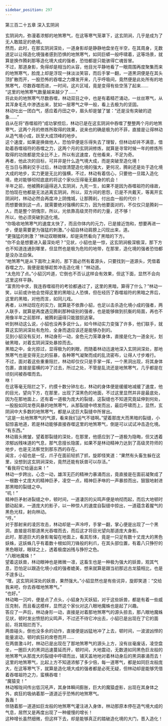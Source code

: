 ```yaml
---
sidebar_position: 297
---
```

 第三百二十五章 深入玄阴涧


玄阴涧内，弥漫着浓郁的地煞寒气，在这等寒气笼罩下，这玄阴涧，几乎是成为了无人敢踏足的绝境。  
然而，此时，在那玄阴涧深处，一道身影却是静静地盘坐在半空，在其周身，无数道足以让得造化境强者感到恐惧的地煞寒气，如同巨蟒一般呼啸着，这等场景，就算是换作腾刹那等造化境大成的强者，恐怕都是只能骇得亡魂皆冒。  
不过，那道身影，免得却是相当的从容，他目光平静地看了一眼周围再度聚集而来的地煞寒气，脸庞上却是浮现一抹淡淡笑容，而后手掌一翻，一道黑洞便是在其头顶扩散而开，一股恐怖的吞噬之力爆发开来，几乎呼吸间，竟然便是此处所有的地煞寒气，尽数吞噬而进，一时间，这片区域，竟是变得有些空荡了起来……  
“这里的地煞寒气数量越来越少了……”  
将此处的地煞寒气尽数吞噬，林动双目之中，也是有着精芒涌动，一丝丝寒气，从其浑身毛孔中渗透出来，犹如一层寒气之甲一般，看上去极为的坚固。  
林动吐出一团白气，感应着丹田之中，眉头却是皱了皱：“还是没有突破的迹象……”  
自从在将“吞噬祖符”成功掌控后，林动已是在这玄阴涧中吞噬了整整两个月的地煞寒气，这两个月的修炼所取得的效果，说来也的确是极为的不菲，直接是让得林动从造气境小成，跃至大成顶峰的地步。  
这个速度，如果是换做他人，恐怕早便是乐得失去了理智，但林动却并不满意，借助着吞噬祖符的吞噬之力，这两个月的玄阴涧修炼，就算是寻常时候一年的修炼所取得的功效都是完全比不上，所以有这速度，在他看来，不足为奇。  
再者，他此次的目标，可并非是什么造气境大成，而是突破至造化境！  
在当日与腾刹交手过后，林动很清楚造化境的强大，更何况，腾刹还是处于造化境大成的地步，实力更是无比的强横，不过，林动有着信心，只要他一旦踏入造化境，绝对能够彻彻底底的将这个家伙压得毫无翻身的机会！  
半年之前，他被腾刹逼得逃入玄阴涧，九死一生，如果不是因为吞噬祖符的缘故，恐怕现在他都是无法逃离玄阴涧，所以，双方间的恩怨，已是不共戴天，等离开玄阴涧时，林动必然会再度冲上阴傀城，让那腾刹，付出血一般的代价！  
而想要做到这一点，就需要绝对强横的实力，因为他要面对的，不仅仅只是腾刹一人，而是整个阴傀宗，所以，光依靠高级灵符师的力量，还不够！  
所以，他必须突破到造化境。  
“你吸收地煞寒气的速度太快了，而且你体内的元力，已是接近饱和，想要再进一步，便是需要更为强猛的刺激。”小貂自林动肩膀上闪现出来，道。  
“更强猛的刺激？”林动双眼微眯，却是突然看向了黑暗的下方。  
“你不会是想要进入最深处吧？”见状，小貂也是一惊，这玄阴涧极深极深，那下方也不知道连通到哪里，但显然也是极为危险的地带，在那里，造化境的强者恐怕都是没办法自保。  
“地煞寒气是从下面吹上来的，那下面必然有着源头，只要找到一道源头，凭借着吞噬之力，我便是能够趁势冲击造化境！”林动道。  
“太危险了点。”小貂沉吟道，它倒也不否认这样会有效果，但这下面，显然不会向这里这样平静。  
“富贵险中求，我连吞噬祖符的考验都通过了，这里的黑暗，算得了什么？”林动一笑，以前或许他会觉得这里的黑暗让人恐惧，但在经历了吞噬祖符的黑暗之界后，这里的黑暗，对他而言，如同儿戏。  
再者，以林动现在的实力，就算是不依靠小貂，也足以击杀造化境小成的强者，两人联手，就算是再度遇见腾刹那种级别的强者，也是能够做到抗衡的局面，再也不用像半年之前那样，被腾刹逼得只能狼狈逃窜。  
听到林动这么说，小貂也没再多说什么，如今林动实力变强了许多，他们联手，就算这玄阴涧深处有危险，全身而退应该还是能够办到的。  
见到小貂没有反对，林动身形一动，金色元力笼罩身体，直接是化为一道金光，划破黑暗，对着玄阴涧深处暴掠而去。  
黑暗之中，金光掠过，显得极为的刺眼，而随着林动迅速地深入玄阴涧深处，那地煞寒气也是变得无比的狂暴，各种寒气凝聚而成的乱流密布，让得人寸步难行。  
不过，面对着这些重重阻拦，林动却仅仅只是手掌一挥，一个黑洞出现，将其身体包裹，直接是蛮横的冲了过去，所过之处，不管是乱流还是地煞寒气，几乎都是在顷刻间被吞噬而去。  
咻！  
在这等毫无阻拦之下，约摸十数分钟左右，林动的身体便是缓缓地减缓了速度，他的目光，望向下方，在那里，出现了深黑色的地面，不过这里显然并非是最底处，因为在那地面上，还有着一道极为庞大的裂缝，这裂缝也不知道究竟延伸到何处，一股股如同龙卷风暴的地煞寒气，从那裂缝中喷发而出，最后呼啸而上，显然，玄阴涧中大多数的地煞寒气，都是从这巨大裂缝中所冒出。  
“这是一处地煞寒气的气源，看来我们运气不错啊。”望着那庞大而黑暗的裂缝，小貂惊喜地道，若是林动能够直接吞噬这里的地煞寒气，倒是可以试试冲击造化境。  
“有东西。”  
林动眉头微皱，望着那裂缝的深处，在那里，他感应到了一道极为隐晦，但又透着浓郁凶残味道的气息，那气息擅长隐匿，如果不是林动精神力达到了高级灵符师的地步，也是无法察觉到那东西的存在。  
闻言，小貂也是一怔，爪子在面前轻抓了抓，旋即怪笑道：“果然有头畜生躲在这里，没想到这玄阴涧深处，竟然还能有妖兽可以存活。”  
“看我将它给逼出来！”  
林动一步跨出，心念一动，雄浑无匹的精神力暴涌而出，竟直接是在面前凝聚成了一根数十丈庞大的精神巨矛，凌空一点，精神巨矛咻的一声暴掠而出，狠狠地射进那黑暗的裂缝之中。  
“叽！”  
精神巨矛射进裂缝之中，顿时间，一道凄厉的尖鸣声便是响彻而起，而后大地顿时颤动起来，一道庞大的影子，以一种惊人的速度自裂缝中掠出，一道蕴含着腥气的黑色光柱，射向林动。  
“哼。”  
对于那射来的凌厉攻击，林动却是一声冷哼，手掌一翻，掌心便是出现了一个黑洞，直接是将那道黑光吞噬而去，而后这才将目光望向那道庞大身影。  
此时，那道巨大的身影匍匐在地面上，看其形体，竟是一只足有数十丈庞大的黑色妖蛛，这妖蛛几乎有着数十根如同刀锋般的利爪，在其头部位置，有着八只狰狞的黑色眼球，眼球之上，透着极度凶残与狰狞之色。  
“八眼地魔蛛！”  
望着这妖兽，林动眼神也是微微一凛，这畜生也是一种极为强大的妖兽，观其气息，恐怕足以跟造化境小成的强者媲美，想来就算是跟当初那远古龙猿相比，也是不遑多让。  
“嘿，这玄阴涧深处的妖兽，果然强大。”小貂显然也是有些诧异，旋即笑道：“交给我来吧，你去吞噬地煞寒气。”  
“也好。”  
林动略一沉吟，便是点了点头，小貂身为天妖貂，对于这些妖兽，都是有着一些威压克制，而且看这模样，显然这个家伙对这八眼地魔蛛也是起了兴趣。  
答应了一声后，林动身形一动，直接是对着那地煞寒气的源头掠去，那八眼地魔蛛见状，顿时发出愤怒的尖鸣声，不过还不待它冲出去，小貂已是出现在了它的面前，将其阻拦而下。  
两兽碰头，倒也没多余的动作，直接便是凶猛地冲了上去，顿时间，一波波凶悍的能量波动，顿时疯狂的席卷而开……  
在两兽激斗时，林动已是出现在了那地煞寒气的源头上方，没有丝毫废话，凌空盘坐，一圈巨大的黑洞迅速蔓延而开，顿时间，大地震动，无数道如同黑色巨龙般的地煞寒气从那庞大的裂缝中呼啸而出，铺天盖地地对着林动身后的黑洞暴涌而去！  
这里的地煞寒气，比起上方不知道浓郁了多少倍，每一道寒气，都是如同巨龙般庞大，在这等寒气下，就算是造化境大成的强者都是必死无疑，但林动却是能够凭借着吞噬祖符之力，蛮横吞噬！  
“魔猿变！”  
林动喉咙间传出低沉吼声，其身体瞬间膨胀，巨大的魔猿虚影，出现在其身体之外，疯狂的吸纳着那一道道近乎恐怖的地煞寒气。  
轰轰！  
伴随着那一道道如巨龙般的地煞寒气灌注进入身体，林动那原本停在造气境大成的气息，居然又是再度出现了一种缓慢的增长！  
这种增长虽然细微，但这样下去，却是能够真正的踏破造化境的大门，晋入造化！  
  
  
